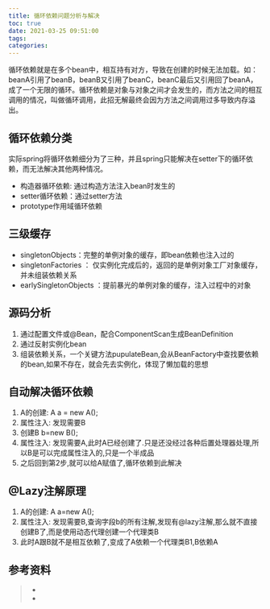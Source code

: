 ```yaml
---
title: 循环依赖问题分析与解决
toc: true
date: 2021-03-25 09:51:00
tags:
categories:
---
```


循环依赖就是在多个bean中，相互持有对方，导致在创建的时候无法加载。如：beanA引用了beanB，beanB又引用了beanC，beanC最后又引用回了beanA，成了一个无限的循环。循环依赖是对象与对象之间才会发生的，而方法之间的相互调用的情况，叫做循环调用，此招无解最终会因为方法之间调用过多导致内存溢出。

## 循环依赖分类
实际spring将循环依赖细分为了三种，并且spring只能解决在setter下的循环依赖，而无法解决其他两种情况。
- 构造器循环依赖: 通过构造方法注入bean时发生的
- setter循环依赖：通过setter方法
- prototype作用域循环依赖

## 三级缓存
- singletonObjects：完整的单例对象的缓存，即bean依赖也注入过的
- singletonFactories ： 仅实例化完成后的，返回的是单例对象工厂对象缓存，并未组装依赖关系
- earlySingletonObjects ：提前暴光的单例对象的缓存，注入过程中的对象


## 源码分析
1. 通过配置文件或@Bean，配合ComponentScan生成BeanDefinition
2. 通过反射实例化bean
3. 组装依赖关系，一个关键方法pupulateBean,会从BeanFactory中查找要依赖的bean,如果不存在，就会先去实例化，体现了懒加载的思想

## 自动解决循环依赖
1. A的创建: A a = new A();
2. 属性注入: 发现需要B
3. 创建B b=new B();
4. 属性注入: 发现需要A,此时A已经创建了.只是还没经过各种后置处理器处理,所以B是可以完成属性注入的,只是一个半成品
5. 之后回到第2步,就可以给A赋值了,循环依赖到此解决

## @Lazy注解原理
1. A的创建: A a=new A();
2. 属性注入: 发现需要B,查询字段b的所有注解,发现有@lazy注解,那么就不直接创建B了,而是使用动态代理创建一个代理类B
3. 此时A跟B就不是相互依赖了,变成了A依赖一个代理类B1,B依赖A

## 参考资料
> - []()
> - []()
